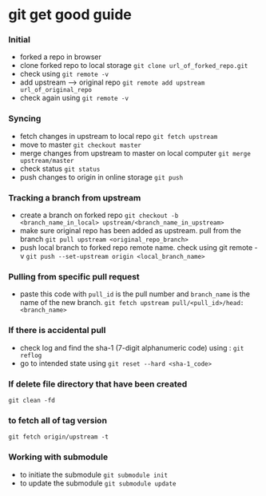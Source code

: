 # git get good guide

### Initial
* forked a repo in browser
* clone forked repo to local storage
`git clone url_of_forked_repo.git`
* check using 
`git remote -v`
* add upstream --> original repo
`git remote add upstream url_of_original_repo`
* check again using 
`git remote -v`
  
### Syncing
* fetch changes in upstream to local repo
`git fetch upstream`
* move to master
`git checkout master`
* merge changes from upstream to master on local computer
`git merge upstream/master`
* check status
`git status`
* push changes to origin in online storage
`git push`

### Tracking a branch from upstream
* create a branch on forked repo
`git checkout -b <branch_name_in_local> upstream/<branch_name_in_upstream>`
* make sure original repo has been added as upstream. pull from the branch
`git pull upstream <original_repo_branch>`
* push local branch to forked repo remote name. check using git remote -v
`git push --set-upstream origin <local_branch_name>`
  
### Pulling from specific pull request
* paste this code with `pull_id` is the pull number and `branch_name` is the name of the new branch.
`git fetch upstream pull/<pull_id>/head:<branch_name>`
  
### If there is accidental pull
* check log and find the sha-1 (7-digit alphanumeric code) using : 
`git reflog`
* go to intended state using
`git reset --hard <sha-1_code>`

### If delete file directory that have been created
`git clean -fd`
 
### to fetch all of tag version
`git fetch origin/upstream -t`

### Working with submodule
* to initiate the submodule
`git submodule init`
* to update the submodule
`git submodule update`
